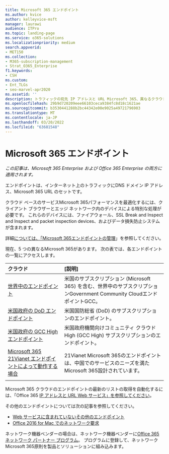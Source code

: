 ```yaml
---
title: Microsoft 365 エンドポイント
ms.author: kvice
author: kelleyvice-msft
manager: laurawi
audience: ITPro
ms.topic: landing-page
ms.service: o365-solutions
ms.localizationpriority: medium
search.appverid:
- MET150
ms.collection:
- M365-subscription-management
- Strat_O365_Enterprise
f1.keywords:
- CSH
ms.custom:
- Ent_TLGs
- seo-marvel-apr2020
ms.assetid: ''
description: トラフィックの宛先 IP アドレスと URL Microsoft 365、異なるクラウドのインターネット エンドポイントに関する記事のMicrosoft 365してください。
ms.openlocfilehash: 29b9d720209eee66103ceca9384fc8d18c1621ae
ms.sourcegitcommit: b3530441288b2bc44342e00e9025a49721796903
ms.translationtype: MT
ms.contentlocale: ja-JP
ms.lasthandoff: 03/20/2022
ms.locfileid: "63681548"
---
```

# <a name="microsoft-365-endpoints"></a>Microsoft 365 エンドポイント

*この記事は、Microsoft 365 Enterprise および Office 365 Enterprise の両方に適用されます。*

エンドポイントは、インターネット上のトラフィックにDNS ドメイン IP アドレス、Microsoft 365 URL のセットです。 

クラウド ベースのサービスMicrosoft 365パフォーマンスを最適化するには、クライアント ブラウザーとエッジ ネットワーク内のデバイスによる特別な処理が必要です。 これらのデバイスには、ファイアウォール、SSL Break and Inspect and Inspect and packet inspection devices、およびデータ損失防止システムが含まれます。

詳細[については、「Microsoft 365エンドポイントの管理](managing-office-365-endpoints.md)」を参照してください。

現在、5 つの異なるMicrosoft 365があります。 次の表では、各エンドポイントの一覧にアクセスします。

| クラウド | [説明] |
|:-------|:-----|
| [世界中のエンドポイント](urls-and-ip-address-ranges.md) | 米国のサブスクリプション (Microsoft 365) を含む、世界中のサブスクリプションGovernment Community CloudエンドポイントGCC。 |
| [米国政府の DoD エンドポイント](microsoft-365-u-s-government-dod-endpoints.md) | 米国国防総省 (DoD) のサブスクリプションのエンドポイント。 |
| [米国政府の GCC High エンドポイント](microsoft-365-u-s-government-gcc-high-endpoints.md) | 米国政府機関向けコミュニティ クラウド High (GCC High) サブスクリプションのエンドポイント。 |
| [Microsoft 365 21Vianet エンドポイントによって動作する場合](urls-and-ip-address-ranges-21vianet.md) | 21Vianet Microsoft 365のエンドポイントは、中国でのサービスのニーズを満たMicrosoft 365設計されています。 |
|||

Microsoft 365 クラウドのエンドポイントの最新のリストの取得を自動化するには、「Office 365 [IP アドレスと URL Web サービス」を参照してください](microsoft-365-ip-web-service.md)。

その他のエンドポイントについては次の記事を参照してください。

- [Web サービスに含まれていないその他のエンドポイント](additional-office365-ip-addresses-and-urls.md)
- [Office 2016 for Mac でのネットワーク要求](network-requests-in-office-2016-for-mac.md)

ネットワーク機器ベンダーの場合は、ネットワーク機器ベンダーに[Office 365 ネットワーク パートナー プログラム](microsoft-365-networking-partner-program.md)。 プログラムに登録して、ネットワークMicrosoft 365原則を製品とソリューションに組み込みます。 
